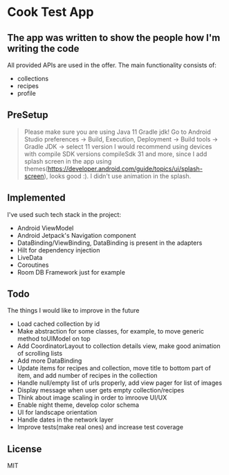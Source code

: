 # Cook Test App
## The app was written to show the people how I'm writing the code

All provided APIs are used in the offer. The main functionality consists of:
- collections
- recipes
- profile

## PreSetup

>Please make sure you are using Java 11 Gradle jdk! Go to Android Studio preferences -> Build, Execution, Deployment -> Build tools -> Gradle JDK -> select 11 version
>I would recommend using devices with compile SDK versions compileSdk 31 and more, since I add splash screen in the app using themes(https://developer.android.com/guide/topics/ui/splash-screen), looks good :). I didn't use animation in the splash.

## Implemented

I've used such tech stack in the project:

- Android ViewModel
- Android Jetpack's Navigation component
- DataBinding/ViewBinding, DataBinding is present in the adapters
- Hilt for dependency injection
- LiveData
- Coroutines
- Room DB Framework just for example

## Todo

The things I would like to improve in the future

- Load cached collection by id
- Make abstraction for some classes, for example, to move generic method toUIModel on top
- Add CoordinatorLayout to collection details view, make good animation of scrolling lists
- Add more DataBinding
- Update items for recipes and collection, move title to bottom part of item, and add number of recipes in the collection
- Handle null/empty list of urls properly, add view pager for list of images
- Display message when user gets empty collection/recipes
- Think about image scaling in order to imroove UI/UX
- Enable night theme, develop color schema
- UI for landscape orientation
- Handle dates in the network layer
- Improve tests(make real ones) and increase test coverage

## License

MIT